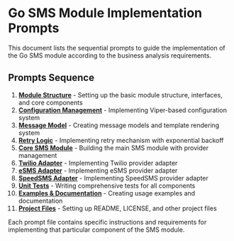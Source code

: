 # Go SMS Module Implementation Prompts

This document lists the sequential prompts to guide the implementation of the Go SMS module according to the business analysis requirements.

## Prompts Sequence

1. **[Module Structure](prompt01_module_structure.md)** - Setting up the basic module structure, interfaces, and core components
2. **[Configuration Management](prompt02_configuration.md)** - Implementing Viper-based configuration system
3. **[Message Model](prompt03_message_model.md)** - Creating message models and template rendering system
4. **[Retry Logic](prompt04_retry_logic.md)** - Implementing retry mechanism with exponential backoff
5. **[Core SMS Module](prompt05_sms_module.md)** - Building the main SMS module with provider management
6. **[Twilio Adapter](prompt06_twilio_adapter.md)** - Implementing Twilio provider adapter
7. **[eSMS Adapter](prompt07_esms_adapter.md)** - Implementing eSMS provider adapter 
8. **[SpeedSMS Adapter](prompt08_speedsms_adapter.md)** - Implementing SpeedSMS provider adapter
9. **[Unit Tests](prompt09_unit_tests.md)** - Writing comprehensive tests for all components
10. **[Examples & Documentation](prompt10_examples_docs.md)** - Creating usage examples and documentation
11. **[Project Files](prompt11_project_files.md)** - Setting up README, LICENSE, and other project files

Each prompt file contains specific instructions and requirements for implementing that particular component of the SMS module.
